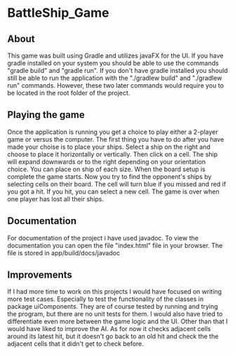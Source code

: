 # BattleShip_Game

## About
This game was built using Gradle and utilizes javaFX for the UI. If you have gradle installed on your system you should be able to use the commands "gradle build" and "gradle run". If you don't have gradle installed you should still be able to run the application with the "./gradlew build" and "./gradlew run" commands. However, these two later commands would require you to be located in the root folder of the project.

## Playing the game
Once the application is running you get a choice to play either a 2-player game or versus the computer. The first thing you have to do after you have made your choise is to place your ships. Select a ship on the right and choose to place it horizontally or vertically. Then click on a cell. The ship will expand downwards or to the right depending on your orientation choice. You can place on ship of each size. When the board setup is complete the game starts. Now you try to find the opponent's ships by selecting cells on their board. The cell will turn blue if you missed and red if you got a hit. If you hit, you can select a new cell. The game is over when one player has lost all their ships.

## Documentation
For documentation of the project i have used javadoc. To view the documentation you can open the file "index.html" file in your browser. The file is stored in app/build/docs/javadoc

## Improvements
If I had more time to work on this projects I would have focused on writing more test cases. Especially to test the functionality of the classes in package uiComponents. They are of course tested by running and trying the program, but there are no unit tests for them. I would also have tried to differentiate even more between the game logic and the UI. Other than that I would have liked to improve the AI. As for now it checks adjacent cells around its latest hit, but it doesn't go back to an old hit and check the the adjacent cells that it didn't get to check before.